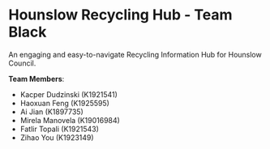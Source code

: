 # Hounslow Recycling Hub - Team Black
An engaging and easy-to-navigate Recycling Information Hub for Hounslow Council.

**Team Members**:
- Kacper Dudzinski (K1921541)  
- Haoxuan Feng (K1925595)  
- Ai Jian (K1897735)  
- Mirela Manovela (K19016984)  
- Fatlir Topali (K1921543)  
- Zihao You (K1923149)  
